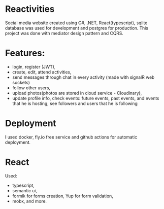 # Reactivities
Social media website created using C#, .NET, React(typescript), sqlite database was used for development and postgres for production.
This project was done with mediator design pattern and CQRS. 
# Features:
- login, register (JWT),
- create, edit, attend activities,
- send messages through chat in every activity (made with signalR web sockets)
- follow other users,
- upload photos(photos are stored in cloud service - Cloudinary),
- update profile info, check events: future events, past events, and events that he is hosting, see followers and users that he is following

# Deployment
I used docker, fly.io free service and github actions for automatic deployment.

# React 
Used: 
 - typescript,
 - semantic ui,
 - formik for forms creation, Yup for form validation,
 - mobx,
and more.
